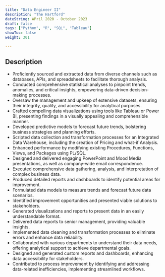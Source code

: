 ```yaml
---
title: "Data Engineer II"
description: "The Hartford"
dateString: APril 2020 - October 2023
draft: false
tags: ["Python", "R", "SQL", "Tableau"]
showToc: false
weight: 301

--- 
```


## Description

- Proficiently sourced and extracted data from diverse channels such as databases, APIs, and spreadsheets to facilitate thorough analysis.
- Conducted comprehensive statistical analyses to pinpoint trends, anomalies, and critical insights, empowering data-driven decision-making processes.
- Oversaw the management and upkeep of extensive datasets, ensuring their integrity, quality, and accessibility for analytical purposes.
- Crafted compelling data visualizations using tools like Tableau or Power BI, presenting findings in a visually appealing and comprehensible manner.
- Developed predictive models to forecast future trends, bolstering business strategies and planning efforts.
- Scripted data collection and transformation processes for an Integrated Data Warehouse, including the creation of Pricing
and what-if Analysis.
- Enhanced performance by modifying existing Procedures, Functions, Views, and Packages using PL/SQL.
- Designed and delivered engaging PowerPoint and Mood Media presentations, as well as company-wide email
correspondence.
- Executed comprehensive data gathering, analysis, and interpretation of complex business data.
- Produced detailed reports and dashboards to identify potential areas for improvement.
- Formulated data models to measure trends and forecast future data scenarios.
- Identified improvement opportunities and presented viable solutions to stakeholders.
- Generated visualizations and reports to present data in an easily understandable format.
- Delivered data reports to senior management, providing valuable insights.
- Implemented data cleaning and transformation processes to eliminate errors and enhance data reliability.
- Collaborated with various departments to understand their data needs, offering analytical support to achieve
departmental goals.
- Designed and generated custom reports and dashboards, enhancing data accessibility for stakeholders.
- Contributed to process improvement by identifying and addressing data-related inefficiencies, implementing streamlined
workflows.


<!-- - Conducted in-depth analysis of datasets using Python resulting in a 20% improvement in data quality and accuracy.
- Cleaned and standardized records, by reducing data entry errors by 40% and enhancing data integrity.
- Implemented data validation checks, reducing data discrepancies by 20% and ensuring high data accuracy.
- Developed and maintained 10+ complex SQL queries, optimizing data retrieval time by 30% and reducing database load.
- Created and presented 20+ interactive data visualizations using Tableau, improving data accessibility and understanding for stakeholders.
- Conducted A/B tests to optimize user engagement and analyzed results using R to make data-driven decisions.
- Managed key performance indicators (KPIs) and created interactive Tableau dashboards, contributing to a 15% enhancement in data-driven decision-making.
- Collaborated with cross-functional teams, including developers and business analysts, ensuring data-driven decisions and timely project deliveries.
- Assisted in generating daily, weekly, and monthly reports for senior management, ensuring accurate and timely information for decision-making. -->

